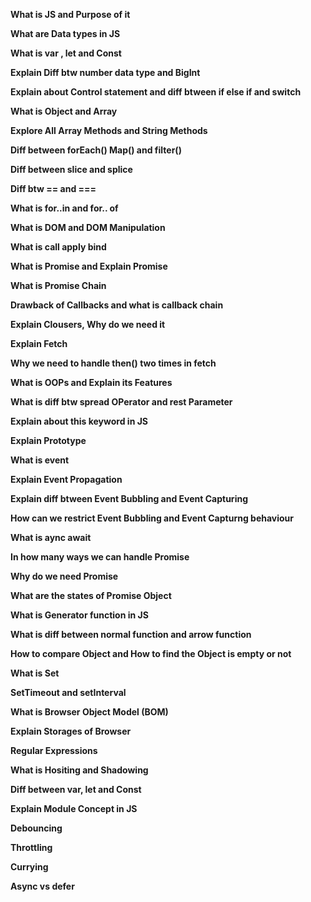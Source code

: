 **What is JS and Purpose of it**

**What are Data types in JS**

**What is var , let and Const**

**Explain Diff btw number data type and BigInt**

**Explain about Control statement and diff btween if else if and switch**

**What is Object and Array**

**Explore All Array Methods and String Methods**

**Diff between forEach() Map() and filter()**

**Diff between slice and splice**

**Diff btw == and ===**

**What is for..in and for.. of**

**What is DOM and DOM Manipulation**

**What is call apply bind**

**What is Promise and Explain Promise**

**What is Promise Chain**

**Drawback of Callbacks and what is callback chain**

**Explain Clousers, Why do we need it**

**Explain Fetch**

**Why we need to handle then() two times in fetch**

**What is OOPs and Explain its Features**

**What is diff btw spread OPerator and rest Parameter**

**Explain about this keyword in JS**

**Explain Prototype**

**What is event**

**Explain Event Propagation**

**Explain diff btween Event Bubbling and Event Capturing**

**How can we restrict Event Bubbling and Event Capturng behaviour**

**What is aync await**

**In how many ways we can handle Promise**

**Why do we need Promise**

**What are the states of Promise Object**

**What is Generator function in JS**

**What is diff between normal function and arrow function**

**How to compare Object and How to find the Object is empty or not**

**What is Set**

**SetTimeout and setInterval**

**What is Browser Object Model (BOM)**

**Explain Storages of Browser**

**Regular Expressions**

**What is Hositing and Shadowing**

**Diff between var, let and Const**

**Explain Module Concept in JS**

**Debouncing**

**Throttling**

**Currying**

**Async vs defer**
